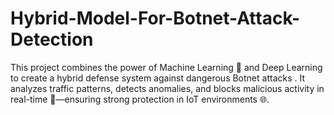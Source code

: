 # Hybrid-Model-For-Botnet-Attack-Detection
This project combines the power of Machine Learning 🤖 and Deep Learning to create a hybrid defense system against dangerous Botnet attacks . It analyzes traffic patterns, detects anomalies, and blocks malicious activity in real-time 🔐—ensuring strong protection in IoT environments 🌐.
